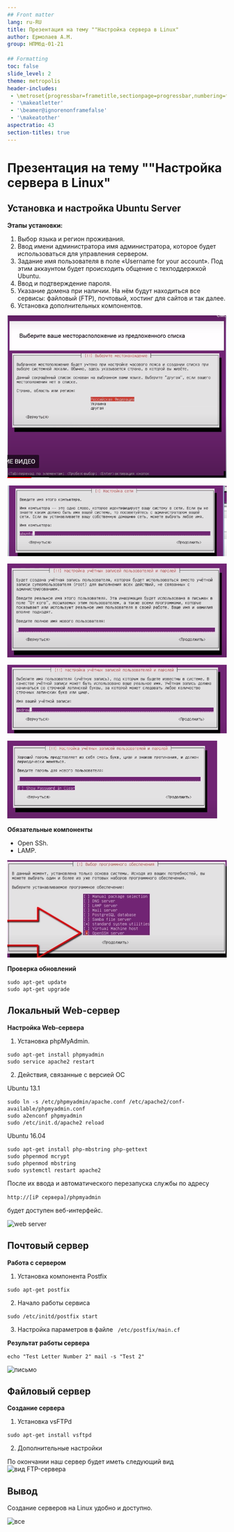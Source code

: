 ```yaml
---
## Front matter
lang: ru-RU
title: Презентация на тему ""Настройка сервера в Linux"
author: Ермолаев А.М.
group: НПМбд-01-21

## Formatting
toc: false
slide_level: 2
theme: metropolis
header-includes: 
 - \metroset{progressbar=frametitle,sectionpage=progressbar,numbering=fraction}
 - '\makeatletter'
 - '\beamer@ignorenonframefalse'
 - '\makeatother'
aspectratio: 43
section-titles: true
---
```


# Презентация на тему ""Настройка сервера в Linux"

## Установка и настройка Ubuntu Server

**Этапы установки:**
1) Выбор языка и регион проживания.
2) Ввод имени администратора имя администратора, которое будет использоваться для управления сервером.
3) Задание имя пользователя в поле «Username for your account». Под этим аккаунтом будет происходить общение с техподдержкой Ubuntu.
4) Ввод и подтверждение пароля.
5) Указание домена при наличии. На нём будут находиться все сервисы: файловый (FTP), почтовый, хостинг для сайтов и так далее.
6) Установка дополнительных компонентов.

![выбор региона](u1.png)

![имя компьютера](u2.png)

![полное имя пользователя](u3.png)

![ввод учетной записи](u4.png)

![ввод пароля](u5.png)


**Обязательные компоненты**
- Open SSh. 
- LAMP. 

![выбор компонентов](u6.png)

**Проверка обновлений**
```
sudo apt-get update
sudo apt-get upgrade
 ```

 ## Локальный Web-сервер
 **Настройка Web-сервера**
 1) Установка phpMyAdmin. 
```
sudo apt-get install phpmyadmin
sudo service apache2 restart
```

2) Действия, связанные с версией ОС

Ubuntu 13.1
```
sudo ln -s /etc/phpmyadmin/apache.conf /etc/apache2/conf-available/phpmyadmin.conf
sudo a2enconf phpmyadmin
sudo /etc/init.d/apache2 reload
```
Ubuntu 16.04
```
sudo apt-get install php-mbstring php-gettext
sudo phpenmod mcrypt
sudo phpenmod mbstring
sudo systemctl restart apache2
```
После их ввода и автоматического перезапуска службы по адресу 

```http://[iP сервера]/phpmyadmin``` 

будет доступен веб-интерфейс.

![web server](u8.png)

## Почтовый сервер
**Работа с сервером**
1) Установка компонента Postfix
 ```
 sudo apt-get postfix
 ```
2) Начало работы сервиса
```
sudo /etc/initd/postfix start
```
3) Настройка параметров в файле ``` /etc/postfix/main.cf```


**Результат работы сервера**
```
echo "Test Letter Number 2" mail -s "Test 2"
```

![письмо](u10.png)

## Файловый сервер
**Создание сервера**

1) Установка vsFTPd

```
sudo apt-get install vsftpd
```

2) Дополнительные настройки


По окончании наш сервер будет иметь следующий вид
![вид FTP-сервера](u11.png)

## Вывод
Создание серверов на Linux удобно и доступно.

![все](https://avatars.mds.yandex.net/i?id=d1c28bf84c1cb6ade8b52f20b405ecea-5476563-images-thumbs&n=13)